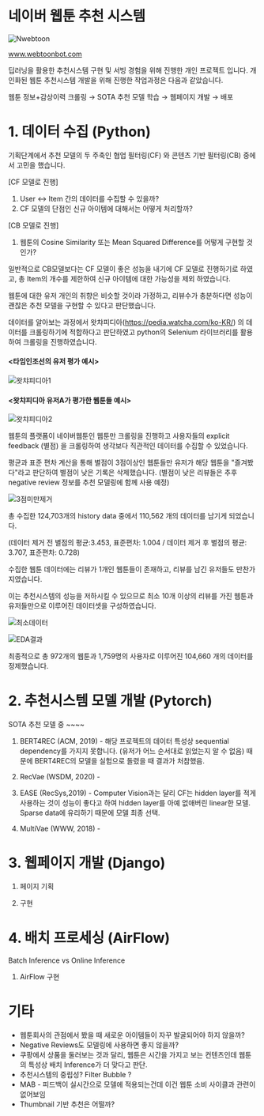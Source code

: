 # 네이버 웹툰 추천 시스템

![Nwebtoon](https://user-images.githubusercontent.com/17634399/211155655-13b02318-0a1d-4463-8eee-bb5f4bc8503f.gif)

www.webtoonbot.com

딥러닝을 활용한 추천시스템 구현 및 서빙 경험을 위해 진행한 개인 프로젝트 입니다. 개인화된 웹툰 추천시스템 개발을 위해 진행한 작업과정은 다음과 같았습니다.

웹툰 정보+감상이력 크롤링 → SOTA 추천 모델 학습 → 웹페이지 개발 → 배포


# 1. 데이터 수집 (Python)
기획단계에서 추천 모델의 두 주축인 협업 필터링(CF) 와 콘텐츠 기반 필터링(CB) 중에서 고민을 했습니다. 

[CF 모델로 진행]
1. User ↔ Item 간의 데이터를 수집할 수 있을까? 
2. CF 모델의 단점인 신규 아이템에 대해서는 어떻게 처리할까? 

[CB 모델로 진행]
1. 웹툰의 Cosine Similarity 또는 Mean Squared Difference를 어떻게 구현할 것인가?

일반적으로 CB모델보다는 CF 모델이 좋은 성능을 내기에 CF 모델로 진행하기로 하였고, 총 Item의 개수를 제한하여 신규 아이템에 대한 가능성을 제외 하였습니다. 

웹툰에 대한 유저 개인의 취향은 비슷할 것이라 가정하고, 리뷰수가 충분하다면 성능이 괜찮은 추천 모델을 구현할 수 있다고 판단했습니다.

데이터를 알아보는 과정에서 왓챠피디아(https://pedia.watcha.com/ko-KR/) 의 데이터를 크롤링하기에 적합하다고 판단하였고 python의 Selenium 라이브러리를 활용하여 크롤링을 진행하였습니다. 

#### <타임인조선의 유저 평가 예시>
![왓챠피디아1](https://user-images.githubusercontent.com/17634399/215336912-30400c93-052d-4238-84b4-02887cf1d51f.png)

#### <왓챠피디아 유저A가 평가한 웹툰들 예시>
![왓챠피디아2](https://user-images.githubusercontent.com/17634399/215337333-6e389443-7f2d-4ec9-a800-b82f8d6f3b4a.png)

웹툰의 플랫폼이 네이버웹툰인 웹툰만 크롤링을 진행하고 사용자들의 explicit feedback (별점) 을 크롤링하여 생각보다 직관적인 데이터를 수집할 수 있었습니다.

평균과 표준 편차 계산을 통해 별점이 3점이상인 웹툰들만 유저가 해당 웹툰을 "즐겨봤다"라고 판단하여 별점이 낮은 기록은 삭제했습니다. (별점이 낮은 리뷰들은 추후 negative review 정보를 추천 모델링에 함께 사용 예정)

![3점미만제거](https://user-images.githubusercontent.com/17634399/215338465-38a522f7-e814-4610-a4a3-096fe1ea8d79.png)

총 수집한 124,703개의 history data 중에서 110,562 개의 데이터를 남기게 되었습니다.

(데이터 제거 전 별점의 평균:3.453, 표준편차: 1.004 / 데이터 제거 후 별점의 평균: 3.707, 표준편차: 0.728)

수집한 웹툰 데이터에는 리뷰가 1개인 웹툰들이 존재하고, 리뷰를 남긴 유저들도 만찬가지였습니다. 

이는 추천시스템의 성능을 저하시킬 수 있으므로 최소 10개 이상의 리뷰를 가진 웹툰과 유저들만으로 이루어진 데이터셋을 구성하였습니다. 

![최소데이터](https://user-images.githubusercontent.com/17634399/215339688-99b4cc8c-c68f-48c1-b987-31ee7f2f1590.png)


![EDA결과](https://user-images.githubusercontent.com/17634399/215339547-3fcda472-64df-4fbd-b0e7-da2b41351a2f.png)

최종적으로 총 972개의 웹툰과 1,759명의 사용자로 이루어진 104,660 개의 데이터를 정제했습니다.

# 2. 추천시스템 모델 개발 (Pytorch)

SOTA 추천 모델 중 ~~~~

1. BERT4REC (ACM, 2019) - 해당 프로젝트의 데이터 특성상 sequential dependency를 가지지 못합니다. (유저가 어느 순서대로 읽었는지 알 수 없음)
때문에 BERT4REC의 모델을 실험으로 돌렸을 때 결과가 처참했음.

2. RecVae (WSDM, 2020)  - 

3. EASE (RecSys,2019) - Computer Vision과는 달리 CF는 hidden layer를 적게 사용하는 것이 성능이 좋다고 하여 hidden layer를 아예 없애버린 linear한 모델. Sparse data에 유리하기 때문에 모델 최종 선택. 

4. MultiVae (WWW, 2018) - 




# 3. 웹페이지 개발 (Django)
1. 페이지 기획

2. 구현

# 4. 배치 프로세싱 (AirFlow)
Batch Inference vs Online Inference
1. AirFlow 구현


# 기타
- 웹툰회사의 관점에서 봤을 때 새로운 아이템들이 자꾸 발굴되어야 하지 않을까?
- Negative Reviews도 모델링에 사용하면 좋지 않을까?
- 쿠팡에서 상품을 둘러보는 것과 달리, 웹툰은 시간을 가지고 보는 컨텐츠인데 웹툰의 특성상 배치 Inference가 더 맞다고 판단.
- 추천시스템의 중립성? Filter Bubble ?
- MAB - 피드백이 실시간으로 모델에 적용되는건데 이건 웹툰 소비 사이클과 관련이 없어보임
- Thumbnail 기반 추천은 어떨까?
